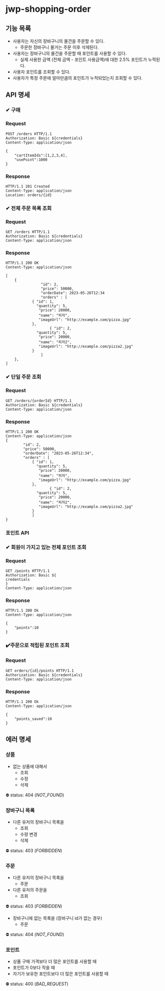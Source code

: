 # jwp-shopping-order

## 기능 목록

- 사용자는 자신의 장바구니의 물건을 주문할 수 있다.
    - 주문한 장바구니 물거는 주문 이후 삭제된다.
- 사용자는 장바구니의 물건을 주문할 때 포인트를 사용할 수 있다.
    - 실제 사용한 금액 (전체 금액 - 포인트 사용금액)에 대한 2.5% 포인트가 누적된다.
- 사용자 포인트를 조회할 수 있다.
- 사용자가 특정 주문에 얼마만큼의 포인트가 누적되었는지 조회할 수 있다.

## API 명세

### ✔ 구매

### Request

```
POST /orders HTTP/1.1
Authorization: Basic ${credentials}
Content-Type: application/json

{
	"cartItemIds":[1,2,3,4],
	"usePoint":1000
}
```

### Response

```
HTTP/1.1 201 Created
Content-Type: application/json
Location: orders/{id}
```

### ✔ 전체 주문 목록 조회

### Request

```
GET /orders HTTP/1.1
Authorization: Basic ${credentials}
Content-Type: application/json
```

### Response

```
HTTP/1.1 200 OK
Content-Type: application/json

[
    {
				"id": 2,             
				"price": 50000,      
				"orderDate": 2023-05-26T12:34
				"orders" : [    
	        { "id": 1,          
	          "quantity": 5,    
	           "price": 20000,  
	           "name": "피자",    
	           "imageUrl": "http://example.com/pizza.jpg"
	        },
					{ "id": 2,
	          "quantity": 5,
	           "price": 20000,
	           "name": "피자2",
	           "imageUrl": "http://example.com/pizza2.jpg"
	        }
				]
    },
]
```

### ✔ 단일 주문 조회

### Request

```
GET /orders/{orderId} HTTP/1.1
Authorization: Basic ${credentials}
Content-Type: application/json
```

### Response

```
HTTP/1.1 200 OK
Content-Type: application/json
{
        "id": 2,              
        "price": 50000,       
        "orderDate": "2023-05-26T12:34",
        "orders" : [          
	        { "id": 1,          
	          "quantity": 5,    
	           "price": 20000,  
	           "name": "피자",    
	           "imageUrl": "http://example.com/pizza.jpg" 
	        },
					{ "id": 2,
	          "quantity": 5,
	           "price": 20000,
	           "name": "피자2",
	           "imageUrl": "http://example.com/pizza2.jpg"
	        }
	        ]
}
```

### 포인트 API

### ✔ 회원이 가지고 있는 전체 포인트 조회

### Request

```
GET /points HTTP/1.1
Authorization: Basic ${
credentials
}
Content-Type: application/json
```

### Response

```
HTTP/1.1 200 Ok
Content-Type: application/json

{
	"points":10
}
```

### ✔️주문으로 적립된 포인트 조회

### Request

```
GET orders/{id}/points HTTP/1.1
Authorization: Basic ${credentials}
Content-Type: application/json
```

### Response

```
HTTP/1.1 200 Ok
Content-Type: application/json

{
	"points_saved":10
}
```

## 에러 명세

### 상품

- 없는 상품에 대해서
    - 조회
    - 수정
    - 삭제

⛔ status: 404 (*NOT_FOUND*)

### 장바구니 목록

- 다른 유저의 장바구니 목록을
    - 조회
    - 수량 변경
    - 삭제

⛔ status: 403 (*FORBIDDEN*)

### 주문

- 다른 유저의 장바구니 목록을
    - 주문
- 다른 유저의 주문을
    - 조회

⛔ status: 403 (*FORBIDDEN*)

- 장바구니에 없는 목록을 (장바구니 id가 없는 경우)
    - 주문

⛔ status: 404 (*NOT_FOUND*)

### 포인트

- 상품 구매 가격보다 더 많은 포인트를 사용할 때
- 포인트가 0보다 작을 때
- 자기가 보유한 포인트보다 더 많은 포인트를 사용할 때

⛔ status: 400 (*BAD_REQUEST*)
